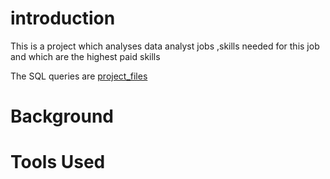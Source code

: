 # introduction

This is a project which analyses data analyst jobs ,skills needed for this job and which are the highest paid skills

The SQL queries are [project_files]()

# Background

# Tools Used


